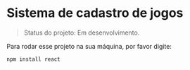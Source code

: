 # Sistema de cadastro de jogos

> Status do projeto: Em desenvolvimento.

Para rodar esse projeto na sua máquina, por favor digite:
```
npm install react
```
